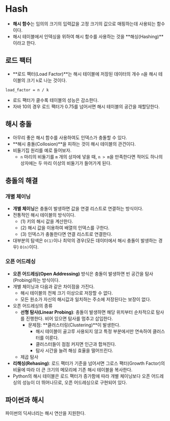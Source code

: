 # Hash

-   **해시 함수**는 임의의 크기의 입력값을 고정 크기의 값으로 매핑하는데 사용되는 함수이다.
-   해시 테이블에서 인덱싱을 위하여 해시 함수를 사용하는 것을 **해싱(Hashing)**이라고 한다.



## 로드 팩터

-   **로드 팩터(Load Factor)**는 해시 테이블에 저장된 데이터의 개수 `n`을 해시 테이블의 크기 `k`로 나눈 것이다.

```
load_factor = n / k
```

-   로드 팩터가 클수록 테이블의 성능은 감소한다.
-   자바 10의 경우 로드 팩터가 0.75를 넘어서면 해시 테이블의 공간을 재할당한다.



## 해시 충돌

-   아무리 좋은 해시 함수를 사용하여도 인덱스가 충돌할 수 있다.
-   **해시 충돌(Collosion)**을 피하는 것이 해시 테이블의 관건이다.
-   비둘기집 원리를 예로 들어보자.
    -   `n` 마리의 비둘기를 `m` 개의 상자에 넣을 때, `n > m`을 만족한다면 적어도 하나의 상자에는 두 마리 이상의 비둘기가 들어가게 된다.



## 충돌의 해결

### 개별 체이닝

-   **개별 체이닝**은 충돌이 발생하면 값을 연결 리스트로 연결하는 방식이다.
-   전통적인 해시 테이블의 방식이다.
    -   (1) 키의 해시 값을 계산한다.
    -   (2) 해시 값을 이용하여 배열의 인덱스를 구한다.
    -   (3) 인덱스가 충돌한다면 연결 리스트로 연결한다.
-   대부분의 탐색은 `O(1)`이나 최악의 경우(모든 데이터에서 해시 충돌이 발생하는 경우) `O(n)`이다.

### 오픈 어드레싱

-   **오픈 어드레싱(Open Addressing)** 방식은 충돌이 발생하면 빈 공간을 탐사(Probing)하는 방식이다.
-   개별 체이닝과 다음과 같은 차이점을 가진다.
    -   해시 테이블의 전체 크기 이상으로 저장할 수 없다.
    -   모든 원소가 자신의 해시값과 일치하는 주소에 저장된다는 보장이 없다.
-   오픈 어드레싱의 종류
    -   **선형 탐사(Linear Probing)**: 충돌이 발생하면 해당 위치부터 순차적으로 탐사를 진행한다. 비어 있으면 탐사를 멈추고 삽입한다.
        -   문제점: **클러스터링(Clustering)**이 발생한다.
            -   해시 테이블이 골고루 사용되지 않고 특정 부분에서만 연속하여 클러스터를 이룬다.
            -   클러스터들이 점점 커지면 인근과 합쳐진다.
            -   탐사 시간을 늘려 해싱 효율을 떨어뜨린다.
    -   제곱 탐사
-   **리해싱(Rehasing)**: 로드 팩터가 기준을 넘어서면 그로스 팩터(Growth Factor)의 비율에 따라 더 큰 크기의 메모리에 기존 해시 테이블을 복사한다.
-   Python의 해시 테이블은 로드 팩터가 증가함에 따라 개별 체이닝보다 오픈 어드레싱의 성능이 더 뛰어나므로, 오픈 어드레싱으로 구현되어 있다.



## 파이썬과 해시

파이썬의 딕셔너리는 해시 연산을 지원한다.